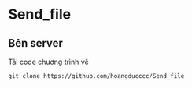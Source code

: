 # Send_file
## Bên server
Tải code chương trình về
```
git clone https://github.com/hoangducccc/Send_file
```
